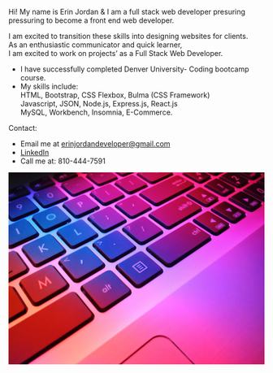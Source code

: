 Hi! My name is Erin Jordan & I am a full stack web developer presuring pressuring to become a front end web developer. <br>

I am excited to transition these skills into designing websites for clients. <br>
As an enthusiastic communicator and quick learner, <br>
I am excited to work on projects’ as a Full Stack Web Developer.

* I have successfully completed Denver University- Coding bootcamp course. <br>
* My skills include: <br>
HTML, Bootstrap, CSS Flexbox, Bulma (CSS Framework) <br>
Javascript, JSON, Node.js, Express.js, React.js <br>
MySQL, Workbench, Insomnia, E-Commerce.

Contact:
* Email me at erinjordandeveloper@gmail.com
* <a href="https://www.linkedin.com/in/erin-jordan-6b58a51a0/">LinkedIn</a>
* Call me at: 810-444-7591

<img src='./githubpicture.jpg'/>
